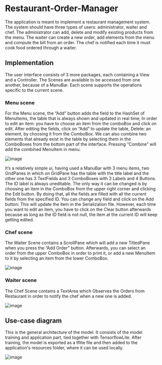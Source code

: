 # Restaurant-Order-Manager

The application is meant to implement a restaurant management system. The system should have three types of users: administrator, waiter and chef. The administrator can add, delete and modify existing products from the menu. The waiter can create a new order, add elements from the menu and compute the bill from an order. The chef is notified each time it must cook food ordered through a waiter.

## Implementation

The user interface consists of 3 more packages, each containing a View and a Controller. The Scenes are available to be accessed from one another, because of a ManuBar. Each scene supports the operations specific to the current scene. 

### Menu scene
For the Menu scene, the “Add” button adds the field to the HashSet of MenuItems, the table that is always shown and updated in real time; In order to edit an item: you have to choose an item from the comboBox and click on edit. After editing the fields, click on “Add” to update the table, Delete: an element, by choosing it from the ComboBox.  We can also combine two elements that already exist in the table by selecting them in the ComboBoxes from the bottom part of the interface. Pressing “Combine” will add the combined MenuItem in menu. 


![image](https://drive.google.com/uc?export=view&id=156tvGGV2N1VEEpMQyFGg5BNwDecGFeic)

It’s a relatively simple ui, having used a ManuBar with 3 menu items, two GridPanes in which on GridPane has the table with the title label and the other one has 3 TextFields and 3 ComboBoxes with 3 Labels and 4 Buttons. 
The ID label is always uneditable. The only way it can be changed  is by choosing an item in the ComboBox from the upper right corner and clicking the Edit button. By doing that, all the fields are filled with all the current fields from the specified ID. You can change any field and click on the Add button: This will update the item in the Serialization file. However, each time you want to edit an item, you have to click on the Clear button afterwards because as long as the ID field is not null, the item at the current ID will keep getting edited.

### Chef scene
The Waiter Scene contains a ScrollPane which will add a new TitledPane when you press the “Add Order” button. Afterwards, you can select an order from the upper ComboBox in order to print it, or add a new MenuItem to it by selecting an item from the lower ComboBox. 

![image](https://drive.google.com/uc?export=view&id=1VhxqngYJURfGj-vVWY6nObDwvg0MqujH)

### Waiter scene
The Chef Scene contains a TextArea which Observes the Orders from Restaurant in order to notify the chef when a new one is added.

![image](https://drive.google.com/uc?export=view&id=16jUXCWbKsOcAbAvdHlS3jUk7ouRp3FgN)


## Use-case diagram

This is the general architecture of the model. It consists of the model training and application part, tied together with TensorflowLite.
After training, the model is exported as a tflite file and then added to the application's resources folder, where it can be used locally.

![image](https://drive.google.com/uc?export=view&id=13Ivo0aNclDonAyLy4lVoxOUIBRHWIZut)

